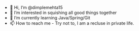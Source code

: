 - 👋 Hi, I’m @dimplemehta15
- 👀 I’m interested in squishing all good things together
- 🌱 I’m currently learning Java/Spring/Git
- 📫 How to reach me - Try not to, I am a recluse in private life.

<!---
dimplemehta15/dimplemehta15 is a ✨ special ✨ repository because its `README.md` (this file) appears on your GitHub profile.
You can click the Preview link to take a look at your changes.
--->
